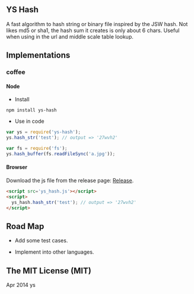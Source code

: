 ## YS Hash

A fast algorithm to hash string or binary file inspired by the JSW hash.
Not likes md5 or sha1, the hash sum it creates is only about 6 chars.
Useful when using in the url and middle scale table lookup.

## Implementations

### coffee

#### Node

* Install

 ```shell
 npm install ys-hash
 ```

* Use in code

 ```javascript
 var ys = require('ys-hash');
 ys.hash_str('test'); // output => '27wvh2'
 
 var fs = require('fs');
 ys.hash_buffer(fs.readFileSync('a.jpg'));
 ```

#### Browser

Download the js file from the release page: [Release][1].

```html
<script src='ys_hash.js'></script>
<script>
  ys_hash.hash_str('test'); // output => '27wvh2'
</script>
```

## Road Map

* Add some test cases.

* Implement into other languages.

## The MIT License (MIT)

Apr 2014 ys


  [1]: https://github.com/ysmood/ys-hash/releases